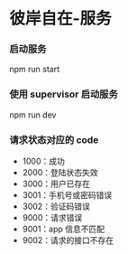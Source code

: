 # 彼岸自在-服务

### 启动服务

npm run start

### 使用 supervisor 启动服务

npm run dev

### 请求状态对应的 code

- 1000：成功
- 2000：登陆状态失效
- 3000：用户已存在
- 3001：手机号或密码错误
- 3002：验证码错误
- 9000：请求错误
- 9001：app 信息不匹配
- 9002：请求的接口不存在
